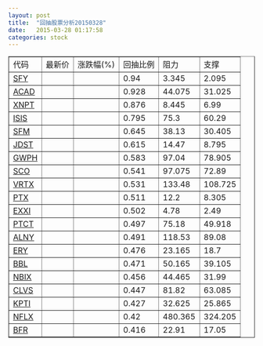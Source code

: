 ```yaml
---
layout: post
title:  "回抽股票分析20150328"
date:   2015-03-28 01:17:58
categories: stock
---
```

<script type="text/javascript">
var stockList = []
stockList.push('gb_sfy');
stockList.push('gb_acad');
stockList.push('gb_xnpt');
stockList.push('gb_isis');
stockList.push('gb_sfm');
stockList.push('gb_jdst');
stockList.push('gb_gwph');
stockList.push('gb_sco');
stockList.push('gb_vrtx');
stockList.push('gb_ptx');
stockList.push('gb_exxi');
stockList.push('gb_ptct');
stockList.push('gb_alny');
stockList.push('gb_ery');
stockList.push('gb_bbl');
stockList.push('gb_nbix');
stockList.push('gb_clvs');
stockList.push('gb_kpti');
stockList.push('gb_nflx');
stockList.push('gb_bfr');
</script>
<table border="1">
 <tr>
 <td>代码</td>
 <td>最新价</td>
 <td>涨跌幅(%)</td>
 <td>回抽比例</td>
 <td>阻力</td>
 <td>支撑</td>
</tr>
  <tr id="sfy">
  <td><a href="http://stock.finance.sina.com.cn/usstock/quotes/SFY.html" target="_blank">SFY</a></td><td></td><td></td><td>0.94</td><td>3.345</td><td>2.095</td></tr>
  <tr id="acad">
  <td><a href="http://stock.finance.sina.com.cn/usstock/quotes/ACAD.html" target="_blank">ACAD</a></td><td></td><td></td><td>0.928</td><td>44.075</td><td>31.025</td></tr>
  <tr id="xnpt">
  <td><a href="http://stock.finance.sina.com.cn/usstock/quotes/XNPT.html" target="_blank">XNPT</a></td><td></td><td></td><td>0.876</td><td>8.445</td><td>6.99</td></tr>
  <tr id="isis">
  <td><a href="http://stock.finance.sina.com.cn/usstock/quotes/ISIS.html" target="_blank">ISIS</a></td><td></td><td></td><td>0.795</td><td>75.3</td><td>60.29</td></tr>
  <tr id="sfm">
  <td><a href="http://stock.finance.sina.com.cn/usstock/quotes/SFM.html" target="_blank">SFM</a></td><td></td><td></td><td>0.645</td><td>38.13</td><td>30.405</td></tr>
  <tr id="jdst">
  <td><a href="http://stock.finance.sina.com.cn/usstock/quotes/JDST.html" target="_blank">JDST</a></td><td></td><td></td><td>0.615</td><td>14.47</td><td>8.795</td></tr>
  <tr id="gwph">
  <td><a href="http://stock.finance.sina.com.cn/usstock/quotes/GWPH.html" target="_blank">GWPH</a></td><td></td><td></td><td>0.583</td><td>97.04</td><td>78.905</td></tr>
  <tr id="sco">
  <td><a href="http://stock.finance.sina.com.cn/usstock/quotes/SCO.html" target="_blank">SCO</a></td><td></td><td></td><td>0.541</td><td>97.075</td><td>72.89</td></tr>
  <tr id="vrtx">
  <td><a href="http://stock.finance.sina.com.cn/usstock/quotes/VRTX.html" target="_blank">VRTX</a></td><td></td><td></td><td>0.531</td><td>133.48</td><td>108.725</td></tr>
  <tr id="ptx">
  <td><a href="http://stock.finance.sina.com.cn/usstock/quotes/PTX.html" target="_blank">PTX</a></td><td></td><td></td><td>0.511</td><td>12.2</td><td>8.305</td></tr>
  <tr id="exxi">
  <td><a href="http://stock.finance.sina.com.cn/usstock/quotes/EXXI.html" target="_blank">EXXI</a></td><td></td><td></td><td>0.502</td><td>4.78</td><td>2.49</td></tr>
  <tr id="ptct">
  <td><a href="http://stock.finance.sina.com.cn/usstock/quotes/PTCT.html" target="_blank">PTCT</a></td><td></td><td></td><td>0.497</td><td>75.18</td><td>49.918</td></tr>
  <tr id="alny">
  <td><a href="http://stock.finance.sina.com.cn/usstock/quotes/ALNY.html" target="_blank">ALNY</a></td><td></td><td></td><td>0.491</td><td>118.53</td><td>89.08</td></tr>
  <tr id="ery">
  <td><a href="http://stock.finance.sina.com.cn/usstock/quotes/ERY.html" target="_blank">ERY</a></td><td></td><td></td><td>0.476</td><td>23.165</td><td>18.7</td></tr>
  <tr id="bbl">
  <td><a href="http://stock.finance.sina.com.cn/usstock/quotes/BBL.html" target="_blank">BBL</a></td><td></td><td></td><td>0.471</td><td>50.165</td><td>39.105</td></tr>
  <tr id="nbix">
  <td><a href="http://stock.finance.sina.com.cn/usstock/quotes/NBIX.html" target="_blank">NBIX</a></td><td></td><td></td><td>0.456</td><td>44.465</td><td>31.99</td></tr>
  <tr id="clvs">
  <td><a href="http://stock.finance.sina.com.cn/usstock/quotes/CLVS.html" target="_blank">CLVS</a></td><td></td><td></td><td>0.447</td><td>81.82</td><td>63.085</td></tr>
  <tr id="kpti">
  <td><a href="http://stock.finance.sina.com.cn/usstock/quotes/KPTI.html" target="_blank">KPTI</a></td><td></td><td></td><td>0.427</td><td>32.625</td><td>25.865</td></tr>
  <tr id="nflx">
  <td><a href="http://stock.finance.sina.com.cn/usstock/quotes/NFLX.html" target="_blank">NFLX</a></td><td></td><td></td><td>0.42</td><td>480.365</td><td>324.205</td></tr>
  <tr id="bfr">
  <td><a href="http://stock.finance.sina.com.cn/usstock/quotes/BFR.html" target="_blank">BFR</a></td><td></td><td></td><td>0.416</td><td>22.91</td><td>17.05</td></tr>
</table>
